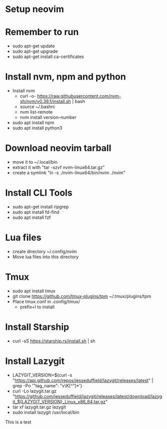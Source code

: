 # Setup neovim
# Remember to run
- sudo apt-get update
- sudo apt-get upgrade
- sudo apt-get install ca-certificates
# Install nvm, npm and python
- Install nvm
    - curl -o- https://raw.githubusercontent.com/nvm-sh/nvm/v0.39.1/install.sh | bash
    - source ~/.bashrc
    - nvm list-remote
    - nvm install version-number
- sudo apt install npm
- sudo apt install python3
# Download neovim tarball
- move it to ~/.local/bin
- extract it with "tar -xzvf nvim-linux64.tar.gz"
- create a symlink "ln -s ./nvim-linux64/bin/nvim ./nvim"
# Install CLI Tools
- sudo apt-get install ripgrep
- sudo apt install fd-find
- sudo apt install fzf
# Lua files
- create directory ~/.config/nvim
- Move lua files into this directory
# Tmux
- sudo apt install tmux
- git clone https://github.com/tmux-plugins/tpm ~/.tmux/plugins/tpm
- Place tmux.conf in .config/tmux/
    - prefix+I to install
# Install Starship
- curl -sS https://starship.rs/install.sh | sh
# Install Lazygit
- LAZYGIT_VERSION=$(curl -s "https://api.github.com/repos/jesseduffield/lazygit/releases/latest" | grep -Po '"tag_name": "v\K[^"]*')
- curl -Lo lazygit.tar.gz "https://github.com/jesseduffield/lazygit/releases/latest/download/lazygit_${LAZYGIT_VERSION}_Linux_x86_64.tar.gz"
- tar xf lazygit.tar.gz lazygit
- sudo install lazygit /usr/local/bin

This is a test
